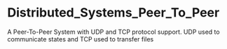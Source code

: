 # Distributed_Systems_Peer_To_Peer
A Peer-To-Peer System with UDP and TCP protocol support. UDP used to communicate states and TCP used to transfer files


